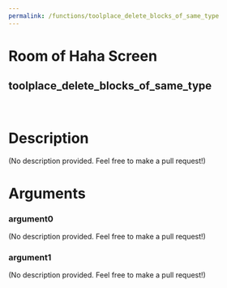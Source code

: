 ```yaml
---
permalink: /functions/toolplace_delete_blocks_of_same_type
---
```

# Room of Haha Screen  
## toolplace_delete_blocks_of_same_type  
&nbsp;  
# Description  
(No description provided. Feel free to make a pull request!) 
&nbsp;  
# Arguments
### argument0
(No description provided. Feel free to make a pull request!)
&nbsp;  
### argument1
(No description provided. Feel free to make a pull request!)
&nbsp;  


